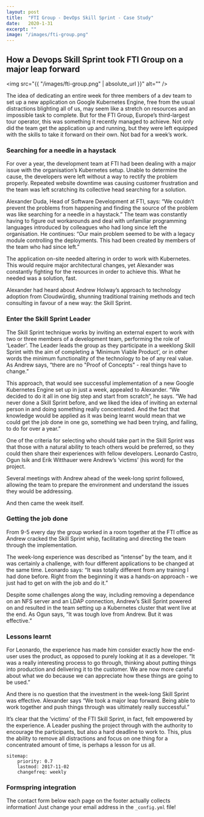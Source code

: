 ```yaml
---
layout: post
title:  "FTI Group - DevOps Skill Sprint - Case Study"
date:   2020-1-31
excerpt: ""
image: "/images/fti-group.png"
---
```


## How a Devops Skill Sprint took FTI Group on a major leap forward

<span class="image right"><img src="{{ "/images/fti-group.png" | absolute_url }}" alt="" /></span>

The idea of dedicating an entire week for three members of a dev team to set up a new application on Google Kubernetes Engine, free from the usual distractions blighting all of us, may seem like a stretch on resources and an impossible task to complete. But for the FTI Group, Europe’s third-largest tour operator, this was something it recently managed to achieve. Not only did the team get the application up and running, but they were left equipped with the skills to take it forward on their own. Not bad for a week’s work. 

### Searching for a needle in a haystack

For over a year, the development team at FTI had been dealing with a major issue with the organisation’s Kubernetes setup. Unable to determine the cause, the developers were left without a way to rectify the problem properly. Repeated website downtime was causing customer frustration and the team was left scratching its collective head searching for a solution.

Alexander Duda, Head of Software Development at FTI, says: “We couldn’t prevent the problems from happening and finding the source of the problem was like searching for a needle in a haystack.” The team was constantly having to figure out workarounds and deal with unfamiliar programming languages introduced by colleagues who had long since left the organisation. He continues: “Our main problem seemed to be with a legacy module controlling the deployments. This had been created by members of the team who had since left.” 

The application on-site needed altering in order to work with Kubernetes. This would require major architectural changes, yet Alexander was constantly fighting for the resources in order to achieve this. What he needed was a solution, fast.

Alexander had heard about Andrew Holway’s approach to technology adoption from Cloudwürdig, shunning traditional training methods and tech consulting in favour of a new way: the Skill Sprint. 

### Enter the Skill Sprint Leader

The Skill Sprint technique works by inviting an external expert to work with two or three members of a development team, performing the role of ‘Leader’. The Leader leads the group as they participate in a weeklong Skill Sprint with the aim of completing a ‘Minimum Viable Product’, or in other words the minimum functionality of the technology to be of any real value. As Andrew says, “there are no "Proof of Concepts" - real things have to change.”

This approach, that would see successful implementation of a new Google Kubernetes Engine set up in just a week, appealed to Alexander. “We decided to do it all in one big step and start from scratch”, he says. “We had never done a Skill Sprint before, and we liked the idea of inviting an external person in and doing something really concentrated. And the fact that knowledge would be applied as it was being learnt would mean that we could get the job done in one go, something we had been trying, and failing, to do for over a year.”

One of the criteria for selecting who should take part in the Skill Sprint was that those with a natural ability to teach others would be preferred, so they could then share their experiences with fellow developers. Leonardo Castro, Ogun Isik and Erik Witthauer were Andrew’s ‘victims’ (his word) for the project.  

Several meetings with Andrew ahead of the week-long sprint followed, allowing the team to prepare the environment and understand the issues they would be addressing. 

And then came the week itself. 

### Getting the job done

From 9-5 every day the group worked in a room together at the FTI office as Andrew cracked the Skill Sprint whip, facilitating and directing the team through the implementation. 

The week-long experience was described as “intense” by the team, and it was certainly a challenge, with four different applications to be changed at the same time. Leonardo says: “It was totally different from any training I had done before. Right from the beginning it was a hands-on approach - we just had to get on with the job and do it.” 

Despite some challenges along the way, including removing a dependance on an NFS server and an LDAP connection, Andrew’s Skill Sprint powered on and resulted in the team setting up a Kubernetes cluster that went live at the end. As Ogun says, “It was tough love from Andrew. But it was effective.”

### Lessons learnt

For Leonardo, the experience has made him consider exactly how the end-user uses the product, as opposed to purely looking at it as a developer. “It was a really interesting process to go through, thinking about putting things into production and delivering it to the customer. We are now more careful about what we do because we can appreciate how these things are going to be used.”

And there is no question that the investment in the week-long Skill Sprint was effective. Alexander says “We took a major leap forward. Being able to work together and push things through was ultimately really successful.”

It’s clear that the ‘victims’ of the FTI Skill Sprint, in fact, felt empowered by the experience. A Leader pushing the project through with the authority to encourage the participants, but also a hard deadline to work to. This, plus the ability to remove all distractions and focus on one thing for a concentrated amount of time, is perhaps a lesson for us all. 



```
sitemap:
    priority: 0.7
    lastmod: 2017-11-02
    changefreq: weekly
```
### Formspring integration
The contact form below each page on the footer actually collects information! Just change your email address in the ```_config.yml``` file!
